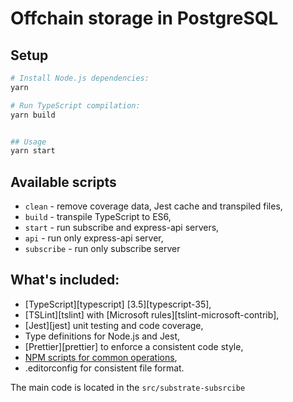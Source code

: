 # Offchain storage in PostgreSQL

## Setup

```sh
# Install Node.js dependencies:
yarn

# Run TypeScript compilation:
yarn build


## Usage
yarn start
```

## Available scripts

+ `clean` - remove coverage data, Jest cache and transpiled files,
+ `build` - transpile TypeScript to ES6,
+ `start` - run subscribe and express-api servers,
+ `api` - run only express-api server,
+ `subscribe` - run only subscribe server

## What's included:

+ [TypeScript][typescript] [3.5][typescript-35],
+ [TSLint][tslint] with [Microsoft rules][tslint-microsoft-contrib],
+ [Jest][jest] unit testing and code coverage,
+ Type definitions for Node.js and Jest,
+ [Prettier][prettier] to enforce a consistent code style,
+ [NPM scripts for common operations](#available-scripts),
+ .editorconfig for consistent file format.

The main code is located in the `src/substrate-subsrcibe`